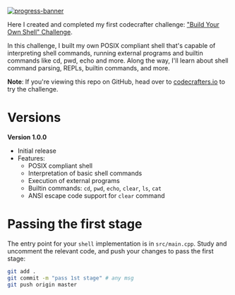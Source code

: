 [![progress-banner](https://backend.codecrafters.io/progress/shell/6242b4b0-02af-4dc3-8a01-b7980b2096fa)](https://app.codecrafters.io/users/codecrafters-bot?r=2qF)

Here I created and completed my first codecrafter challenge:
["Build Your Own Shell" Challenge](https://app.codecrafters.io/courses/shell/overview).

In this challenge, I built my own POSIX compliant shell that's capable of
interpreting shell commands, running external programs and builtin commands like
cd, pwd, echo and more. Along the way, I'll learn about shell command parsing,
REPLs, builtin commands, and more.

**Note**: If you're viewing this repo on GitHub, head over to
[codecrafters.io](https://codecrafters.io) to try the challenge.

# Versions

**Version 1.0.0**
- Initial release
- Features:
  - POSIX compliant shell
  - Interpretation of basic shell commands
  - Execution of external programs
  - Builtin commands: `cd`, `pwd`, `echo`, `clear`, `ls`, `cat`
  - ANSI escape code support for `clear` command

# Passing the first stage

The entry point for your `shell` implementation is in `src/main.cpp`. Study and
uncomment the relevant code, and push your changes to pass the first stage:

```sh
git add .
git commit -m "pass 1st stage" # any msg
git push origin master
